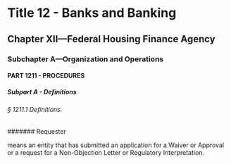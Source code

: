 
# Title 12 - Banks and Banking
## Chapter XII—Federal Housing Finance Agency
### Subchapter A—Organization and Operations
#### PART 1211 - PROCEDURES
##### Subpart A - Definitions
###### § 1211.1 Definitions.
####### Requester

means an entity that has submitted an application for a Waiver or Approval or a request for a Non-Objection Letter or Regulatory Interpretation.
